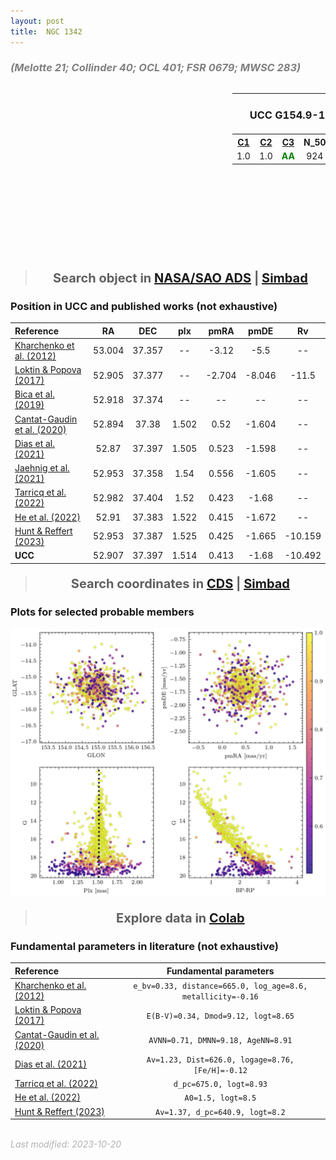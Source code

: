 ```yaml
---
layout: post
title:  NGC 1342
---
```

<h3><span style="color: #808080;"><i>(Melotte 21; Collinder 40; OCL 401; FSR 0679; MWSC 283)</i></span></h3>
<div style="display: flex; justify-content: space-between;">
 <div style="text-align: center;">
 <!-- Left block -->
 <div id="aladin-lite-div" style="width:355px;height:250px;"></div>
 <script type="text/javascript" src="https://aladin.cds.unistra.fr/AladinLite/api/v3/latest/aladin.js" charset="utf-8"></script>
 <script type="text/javascript">
   let aladin;
   A.init.then(() => {
      aladin = A.aladin('#aladin-lite-div', {survey: "P/DSS2/color", fov:0.747, target: "52.907 37.397"});
   });
 </script>
</div>
<!-- Left block -->

<table style="text-align: center; width:355px;height:250px;">
  <!-- Row 1 (title) -->
  <tr>
    <td colspan="5"><h3>UCC G154.9-15.3</h3></td>
  </tr>
  <!-- Row 2 -->
  <tr>
    <th><a href="https://ucc.ar/faq#what-are-the-c1-c2-and-c3-parameters" title="Photometric class">C1</a></th>
    <th><a href="https://ucc.ar/faq#what-are-the-c1-c2-and-c3-parameters" title="Density class">C2</a></th>
    <th><a href="https://ucc.ar/faq#what-are-the-c1-c2-and-c3-parameters" title="Combined class">C3</a></th>
    <th><div title="Stars with membership probability >50%">N_50</div></th>
    <th><div title="Radius that contains half the members [arcmin]">r_50</div></th>
  </tr>
  <!-- Row 3 -->
  <tr>
    <td>1.0</td>
    <td>1.0</td>
    <td><span style="color: green; font-weight: bold;">A</span><span style="color: green; font-weight: bold;">A</span></td>
    <td>924</td>
    <td>22.4</td>
  </tr>
</table>
</div>

> <p style="text-align:center; font-weight: bold; font-size:20px">Search object in <a href="https://ui.adsabs.harvard.edu/search/q=%20collection%3Aastronomy%20body%3A%22NGC%201342%22&sort=date%20desc%2C%20bibcode%20desc&p_=0" target="_blank">NASA/SAO ADS</a> | <a href="http://simbad.cds.unistra.fr/simbad/sim-id-refs?Ident=ngc1342" target="_blank">Simbad</a></p>


### Position in UCC and published works (not exhaustive)

| Reference    | RA    | DEC   | plx  | pmRA  | pmDE   |  Rv  |
| :---         | :---: | :---: | :---: | :---: | :---: | :---: |
|[Kharchenko et al. (2012)](https://ui.adsabs.harvard.edu/abs/2012A%26A...543A.156K) | 53.004 | 37.357 | -- | -3.12 | -5.5 | -- |
|[Loktin & Popova (2017)](https://ui.adsabs.harvard.edu/abs/2017AstBu..72..257L/abstract) | 52.905 | 37.377 | -- | -2.704 | -8.046 | -11.5 |
|[Bica et al. (2019)](https://ui.adsabs.harvard.edu/abs/2019AJ....157...12B/abstract) | 52.918 | 37.374 | -- | -- | -- | -- |
|[Cantat-Gaudin et al. (2020)](https://ui.adsabs.harvard.edu/abs/2020A%26A...640A...1C) | 52.894 | 37.38 | 1.502 | 0.52 | -1.604 | -- |
|[Dias et al. (2021)](https://ui.adsabs.harvard.edu/abs/2021MNRAS.504..356D) | 52.87 | 37.397 | 1.505 | 0.523 | -1.598 | -- |
|[Jaehnig et al. (2021)](https://ui.adsabs.harvard.edu/abs/2021ApJ...923..129J/abstract) | 52.953 | 37.358 | 1.54 | 0.556 | -1.605 | -- |
|[Tarricq et al. (2022)](https://ui.adsabs.harvard.edu/abs/2022A%26A...659A..59T/abstract) | 52.982 | 37.404 | 1.52 | 0.423 | -1.68 | -- |
|[He et al. (2022)](https://ui.adsabs.harvard.edu/abs/2022ApJS..262....7H/abstract) | 52.91 | 37.383 | 1.522 | 0.415 | -1.672 | -- |
|[Hunt & Reffert (2023)](https://ui.adsabs.harvard.edu/abs/2023arXiv230313424H/abstract) | 52.953 | 37.387 | 1.525 | 0.425 | -1.665 | -10.159 |
| **UCC** |52.907 | 37.397 | 1.514 | 0.413 | -1.68 | -10.492 |

> <p style="text-align:center; font-weight: bold; font-size:20px">Search coordinates in <a href="http://cdsportal.u-strasbg.fr/?target=52.907%2037.397" target="_blank">CDS</a> | <a href="https://simbad.cds.unistra.fr/mobile/object_list.html?coord=52.907%2037.397&output=json&radius=5&userEntry=ngc1342" target="_blank">Simbad</a></p>

### Plots for selected probable members

![CLUSTER](https://raw.githubusercontent.com/ucc23/Q2N/main/plots/ngc1342.webp)


> <p style="text-align:center; font-weight: bold; font-size:20px">Explore data in <a href="https://colab.research.google.com/github/UCC23/Q2N/blob/master/notebooks/ngc1342.ipynb" target="_blank">Colab</a></p>


### Fundamental parameters in literature (not exhaustive)

| Reference |  Fundamental parameters |
| :---         |     :---:      |
| [Kharchenko et al. (2012)](https://ui.adsabs.harvard.edu/abs/2012A%26A...543A.156K) | `e_bv=0.33, distance=665.0, log_age=8.6, metallicity=-0.16` |
| [Loktin & Popova (2017)](https://ui.adsabs.harvard.edu/abs/2017AstBu..72..257L/abstract) | `E(B-V)=0.34, Dmod=9.12, logt=8.65` |
| [Cantat-Gaudin et al. (2020)](https://ui.adsabs.harvard.edu/abs/2020A%26A...640A...1C) | `AVNN=0.71, DMNN=9.18, AgeNN=8.91` |
| [Dias et al. (2021)](https://ui.adsabs.harvard.edu/abs/2021MNRAS.504..356D) | `Av=1.23, Dist=626.0, logage=8.76, [Fe/H]=-0.12` |
| [Tarricq et al. (2022)](https://ui.adsabs.harvard.edu/abs/2022A%26A...659A..59T/abstract) | `d_pc=675.0, logt=8.93` |
| [He et al. (2022)](https://ui.adsabs.harvard.edu/abs/2022ApJS..262....7H/abstract) | `A0=1.5, logt=8.5` |
| [Hunt & Reffert (2023)](https://ui.adsabs.harvard.edu/abs/2023arXiv230313424H/abstract) | `Av=1.37, d_pc=640.9, logt=8.2` |

<br>
<font color="b3b1b1"><i>Last modified: 2023-10-20</i></font>
